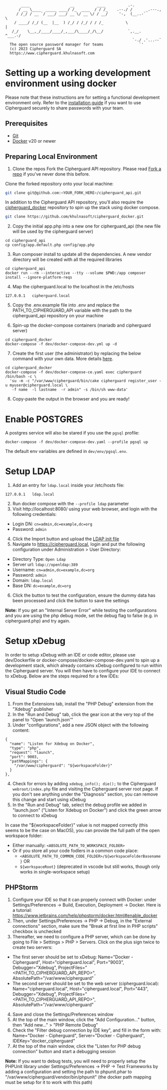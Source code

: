 ```
       ____                  __          ____          .-.
      / __ \____  _____ ____/ /_  ____  / / /_    .--./ /      _.---.,
     / /_/ / __ `/ ___/ ___/ __ \/ __ \/ / __/     '-,  (__..-`       \
    / ____/ /_/ (__  |__  ) /_/ / /_/ / / /_          \                |
   /_/    \__,_/____/____/_,___/\____/_/\__/           `,.__.   ^___.-/
                                                         `-./ .'...--`
  The open source password manager for teams                `'
  (c) 2023 Cipherguard SA
  https://www.cipherguard.khulnasoft.com
```

# Setting up a working development environment using docker

Please note that these instructions are for setting a functional development environment only. Refer to the [installation guide](https://help.cipherguard.khulnasoft.com/hosting/install) if you want to use Cipherguard securely to share passwords with your team.

## Prerequisites
  - [Git](https://git-scm.com/)
  - [Docker](https://docs.docker.com/get-docker/) v20 or newer

## Preparing Local Environment

1. Clone the repos
Fork the Cipherguard API repository. Please read [Fork a repo](https://docs.github.com/en/get-started/quickstart/fork-a-repo?tool=webui) if you've never done this before.

Clone the forked repository onto your local machine:
```bash
git clone git@github.com:<YOUR_FORK_HERE>/cipherguard_api.git
```

In addition to the Cipherguard API repository, you'll also require the [cipherguard_docker](https://github.com/khulnasoft/cipherguard_docker) repository to spin up the stack using docker compose.
```bash
git clone https://github.com/khulnasoft/cipherguard_docker.git
```

2. Copy the initial app.php into a new one for cipherguard_api (the new file will be used by the cipherguard server)
```
cd cipherguard_api
cp config/app.default.php config/app.php
```

3. Run composer install to update all the dependencies. A new vendor directory will be created with all the required libraries
```
cd cipherguard_api
docker run --rm --interactive --tty --volume $PWD:/app composer install --ignore-platform-reqs
```

4. Map the cipherguard.local to the localhost in the /etc/hosts
```
127.0.0.1   cipherguard.local
```

5. Copy the .env.example file into .env and replace the PATH_TO_CIPHERGUARD_API variable with the path to the cipherguard_api repository on your machine

6. Spin-up the docker-compose containers (mariadb and cipherguard server)
```
cd cipherguard_docker
docker-compose -f dev/docker-compose-dev.yml up -d
```

7. Create the first user (the administrator) by replacing the below command with your own data. More details [here](https://help.cipherguard.khulnasoft.com/hosting/install/ce/docker).
```
cd cipherguard_docker
docker-compose -f dev/docker-compose-ce.yaml exec cipherguard /bin/bash -c \
  'su -m -c "/var/www/cipherguard/bin/cake cipherguard register_user -u myuser@cipherguard.local \
   -f name  -l lastname  -r admin" -s /bin/sh www-data'
```

8. Copy-paste the output in the browser and you are ready!

# Enable POSTGRES

A postgres service will also be stared if you use the `pgsql` profile:
```
docker-compose -f dev/docker-compose-dev.yaml --profile pgsql up
```

The default env variables are defined in `dev/env/pgsql.env`.

# Setup LDAP

1. Add an entry for `ldap.local` inside your /etc/hosts file:
```
127.0.0.1   ldap.local
```
2. Run docker compose with the `--profile ldap` parameter
3. Visit http://localhost:8080/ using your web browser, and login with the following credentials:
  - Login DN:  `cn=admin,dc=example,dc=org`
  - Password:  `admin`
4. Click the Import button and upload the [LDAP init file](./ldap/init.ldiff)
5. Navigate to https://cipherguard.local, login and put the following configuration under Administration > User Directory:
  - Directory Type:  `Open Ldap`
  - Server url:      `ldap://openldap:389`
  - Username:        `cn=admin,dc=example,dc=org`
  - Password:        `admin`
  - Domain:          `ldap.local`
  - Base DN:         `dc=example,dc=org`
6. Click the button to test the configuration, ensure the dummy data has been processed and click the button to save the settings

**Note:** If you get an "Internal Server Error" while testing the configurations and you are using the php debug mode, set the debug flag to false (e.g. in cipherguard.php) and try again.

# Setup xDebug

In order to setup xDebug with an IDE or code editor, please use dev/Dockerfile or docker-compose/docker-compose-dev.yaml to spin up a development stack, which already contains xDebug configured to run within the Cipherguard server.
You will then have to configure your IDE to connect to xDebug. Below are the steps required for a few IDEs:

## Visual Studio Code

1. From the Extensions tab, install the "PHP Debug" extension from the "Xdebug" publisher
2. In the "Run and Debug" tab, click the gear icon at the very top of the panel to "Open 'launch.json'"
3. Under "configurations", add a new JSON object with the following content:
```
{
  "name": "Listen for Xdebug on Docker",
  "type": "php",
  "request": "launch",
  "port": 9003,
  "pathMappings": {
    "/var/www/cipherguard": "${workspaceFolder}"
  }
},
```
4. Check for errors by adding `xdebug_info(); die();` to the Cipherguard `webroot/index.php` file and visiting the Cipherguard server root page. If you don't see anything under the "Diagnosis" section, you can remove this change and start using xDebug
5. In the "Run and Debug" tab, select the debug profile we added in "launch.json" ("Listen for Xdebug on Docker") and click the green arrow to connect to xDebug

In case the "${workspaceFolder}" value is not mapped correctly (this seems to be the case on MacOS), you can provide the full path of the open workspace folder:
* Either manually: `<ABSOLUTE_PATH_TO_WORKSPACE_FOLDER>`
* Or if you store all your code fodlers in a common code place:
  - `<ABSOLUTE_PATH_TO_COMMON_CODE_FOLDER>/${workspaceFolderBasename}` OR
  - `${workspaceRoot}` (deprecated in vscode but still works, though only works in single-workspace setup)

## PHPStorm

1. Configure your IDE so that it can properly connect with Docker: under Settings/Preferences -> Build, Execution, Deployment -> Docker. Here is a tutorial: https://www.jetbrains.com/help/phpstorm/docker.html#enable_docker
2. Then, under Settings/Preferences -> PHP -> Debug, in the "External connections" section, make sure the "Break at first line in PHP scripts" checkbox is unchecked
3. Thereafter, we need to configure a PHP server, which can be done by going to File > Settings > PHP > Servers. Click on the plus sign twice to create two servers:
  - The first server should be set to xDebug: Name="Docker - Cipherguard", Host="cipherguard.local", Port="9003", Debugger="Xdebug", ProjectFiles="<PATH_TO_CIPHERGUARD_API_REPO>", AbsolutePath="/var/www/cipherguard"
  - The second server should be set to the web server (cipherguard.local): Name="cipherguard.local", Host="cipherguard.local", Port="443", Debugger="Xdebug", ProjectFiles="<PATH_TO_CIPHERGUARD_API_REPO>", AbsolutePath="/var/www/cipherguard"
4. Save and close the Settings/Preferences window
5. At the top of the main window, click the "Add Configuration..." button, then "Add new..." > "PHP Remote Debug"
6. Check the "Filter debug connection by IDE key", and fill in the form with: Name="Docker - Cipherguard", Server="Docker - Cipherguard", IDEKey="docker_cipherguard"
7. At the top of the main window, click the "Listen for PHP debug connection" button and start a debugging session

**Note:** If you want to debug tests, you will need to properly setup the PHPUnit library under Settings/Preferences -> PHP -> Test Frameworks by adding a configuration and setting the path to phpunit.phar to "/var/www/cipherguard/vendor/bin/phpunit" (the docker path mapping must be setup for it to work with this path)
